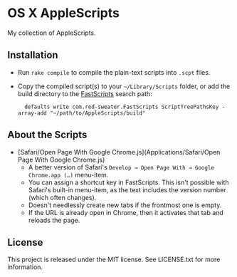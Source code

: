 OS X AppleScripts
=================

My collection of AppleScripts.

Installation
------------

* Run `rake compile` to compile the plain-text scripts into `.scpt` files.
* Copy the compiled script(s) to your `~/Library/Scripts` folder, or add the
  build directory to the [FastScripts](http://www.red-sweater.com/fastscripts/)
  search path:

        defaults write com.red-sweater.FastScripts ScriptTreePathsKey -array-add "~/path/to/AppleScripts/build"

About the Scripts
-----------------

* [Safari/Open Page With Google Chrome.js](Applications/Safari/Open Page With Google Chrome.js)
    * A better version of Safari's `Develop → Open Page With → Google Chrome.app (…)` menu-item.
    * You can assign a shortcut key in FastScripts. This isn't possible with
      Safari's built-in menu-item, as the text includes the version number
      (which often changes).
    * Doesn't needlessly create new tabs if the frontmost one is empty.
    * If the URL is already open in Chrome, then it activates that tab and
      reloads the page.

License
-------

This project is released under the MIT license. See LICENSE.txt for more
information.
